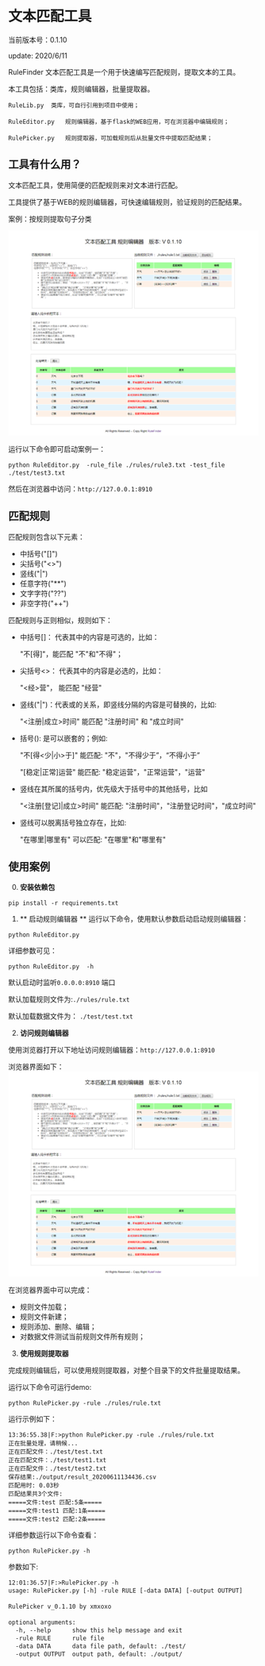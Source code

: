 # 文本匹配工具

当前版本号：0.1.10

update: 2020/6/11

RuleFinder 文本匹配工具是一个用于快速编写匹配规则，提取文本的工具。

本工具包括：类库，规则编辑器，批量提取器。

	RuleLib.py	类库，可自行引用到项目中使用；

	RuleEditor.py	规则编辑器，基于flask的WEB应用，可在浏览器中编辑规则；

	RulePicker.py	规则提取器，可加载规则后从批量文件中提取匹配结果；

## 工具有什么用？

文本匹配工具，使用简便的匹配规则来对文本进行匹配。

工具提供了基于WEB的规则编辑器，可快速编辑规则，验证规则的匹配结果。

案例：按规则提取句子分类

![案例1运行图][1]

  [1]: ./images/case1.png

运行以下命令即可启动案例一：

```
python RuleEditor.py  -rule_file ./rules/rule3.txt -test_file ./test/test3.txt
```

然后在浏览器中访问：`http://127.0.0.1:8910`

## 匹配规则

匹配规则包含以下元素：

* 中括号("[]") 
* 尖括号("<>") 
* 竖线("|")
* 任意字符("**")
* 文字字符("??")
* 非空字符("++")


匹配规则与正则相似，规则如下：

* 中括号[]： 代表其中的内容是可选的，比如：

	"不[得]"，能匹配 "不"和"不得"；

* 尖括号<>： 代表其中的内容是必选的，比如：

	"<经>营"， 能匹配 "经营"

* 竖线("|")：代表或的关系，即竖线分隔的内容是可替换的，比如:

	"<注册|成立>时间" 能匹配 "注册时间" 和 "成立时间" 

* 括号():   是可以嵌套的；例如:

	"不[得<少|小>于]" 能匹配: "不"，"不得少于”，“不得小于”

	"[稳定|正常]运营" 能匹配: "稳定运营"，"正常运营"，"运营" 

* 竖线在其所属的括号内，优先级大于括号中的其他括号，比如

	"<注册[登记]|成立>时间" 能匹配: "注册时间"，"注册登记时间"，"成立时间"

* 竖线可以脱离括号独立存在，比如:

	"在哪里|哪里有"  可以匹配: "在哪里"和"哪里有"

## 使用案例

0. **安装依赖包**
```
pip install -r requirements.txt
```

1. ** 启动规则编辑器 **
运行以下命令，使用默认参数启动启动规则编辑器：

```
python RuleEditor.py  
```

详细参数可见：
```
python RuleEditor.py  -h
```

默认启动时监听`0.0.0.0:8910` 端口

默认加载规则文件为:`./rules/rule.txt`

默认加载数据文件为： `./test/test.txt`


2. **访问规则编辑器**

使用浏览器打开以下地址访问规则编辑器：`http://127.0.0.1:8910`

浏览器界面如下：
![规则编辑器运行图][1]

  [1]: ./images/cap_v0.1.10.png

在浏览器界面中可以完成：

* 规则文件加载；
* 规则文件新建；
* 规则添加、删除、编辑；
* 对数据文件测试当前规则文件所有规则；

3. **使用规则提取器**

完成规则编辑后，可以使用规则提取器，对整个目录下的文件批量提取结果。

运行以下命令可运行demo:
```
python RulePicker.py -rule ./rules/rule.txt 
```

运行示例如下：
```
13:36:55.38|F:>python RulePicker.py -rule ./rules/rule.txt
正在批量处理，请稍候...
正在匹配文件：./test/test.txt
正在匹配文件：./test/test1.txt
正在匹配文件：./test/test2.txt
保存结果:./output/result_20200611134436.csv
匹配用时: 0.03秒
匹配结果共3个文件:
=====文件:test 匹配:5条=====
=====文件:test1 匹配:1条=====
=====文件:test2 匹配:2条=====
```


详细参数运行以下命令查看：
```
python RulePicker.py -h
```

参数如下:
```
12:01:36.57|F:>RulePicker.py -h
usage: RulePicker.py [-h] -rule RULE [-data DATA] [-output OUTPUT]

RulePicker v_0.1.10 by xmxoxo

optional arguments:
  -h, --help      show this help message and exit
  -rule RULE      rule file
  -data DATA      data file path, default: ./test/
  -output OUTPUT  output path, default: ./output/
```


